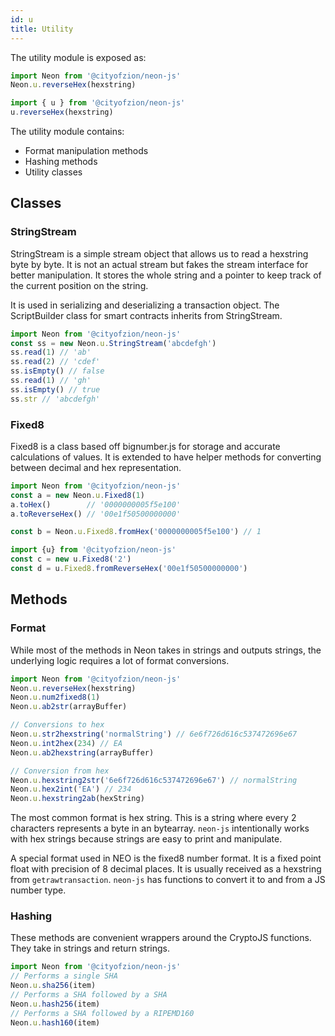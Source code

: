 ```yaml
---
id: u
title: Utility
---
```


The utility module is exposed as:

```js
import Neon from '@cityofzion/neon-js'
Neon.u.reverseHex(hexstring)

import { u } from '@cityofzion/neon-js'
u.reverseHex(hexstring)
```

The utility module contains:

- Format manipulation methods
- Hashing methods
- Utility classes

## Classes

### StringStream

StringStream is a simple stream object that allows us to read a hexstring byte by byte. It is not an actual stream but fakes the stream interface for better manipulation. It stores the whole string and a pointer to keep track of the current position on the string.

It is used in serializing and deserializing a transaction object. The ScriptBuilder class for smart contracts inherits from StringStream.

```js
import Neon from '@cityofzion/neon-js'
const ss = new Neon.u.StringStream('abcdefgh')
ss.read(1) // 'ab'
ss.read(2) // 'cdef'
ss.isEmpty() // false
ss.read(1) // 'gh'
ss.isEmpty() // true
ss.str // 'abcdefgh'
```

### Fixed8

Fixed8 is a class based off bignumber.js for storage and accurate calculations of values. It is extended to have helper methods for converting between decimal and hex representation.

```js
import Neon from '@cityofzion/neon-js'
const a = new Neon.u.Fixed8(1)
a.toHex()        // '0000000005f5e100'
a.toReverseHex() // '00e1f50500000000'

const b = Neon.u.Fixed8.fromHex('0000000005f5e100') // 1

import {u} from '@cityofzion/neon-js'
const c = new u.Fixed8('2')
const d = u.Fixed8.fromReverseHex('00e1f50500000000')
```

## Methods

### Format

While most of the methods in Neon takes in strings and outputs strings, the underlying logic requires a lot of format conversions.

```js
import Neon from '@cityofzion/neon-js'
Neon.u.reverseHex(hexstring)
Neon.u.num2fixed8(1)
Neon.u.ab2str(arrayBuffer)

// Conversions to hex
Neon.u.str2hexstring('normalString') // 6e6f726d616c537472696e67
Neon.u.int2hex(234) // EA
Neon.u.ab2hexstring(arrayBuffer)

// Conversion from hex
Neon.u.hexstring2str('6e6f726d616c537472696e67') // normalString
Neon.u.hex2int('EA') // 234
Neon.u.hexstring2ab(hexString)
```

The most common format is hex string. This is a string where every 2 characters represents a byte in an bytearray. `neon-js` intentionally works with hex strings because strings are easy to print and manipulate.

A special format used in NEO is the fixed8 number format. It is a fixed point float with precision of 8 decimal places. It is usually received as a hexstring from `getrawtransaction`. `neon-js` has functions to convert it to and from a JS number type.

### Hashing

These methods are convenient wrappers around the CryptoJS functions. They take in strings and return strings.

```js
import Neon from '@cityofzion/neon-js'
// Performs a single SHA
Neon.u.sha256(item)
// Performs a SHA followed by a SHA
Neon.u.hash256(item)
// Performs a SHA followed by a RIPEMD160
Neon.u.hash160(item)
```

